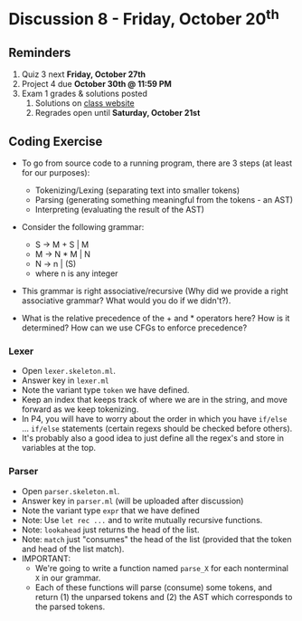# Discussion 8 - Friday, October 20<sup>th</sup>

## Reminders
1. Quiz 3 next **Friday, October 27th**
2. Project 4 due **October 30th @ 11:59 PM**
3. Exam 1 grades & solutions posted
   1. Solutions on [class website](https://bakalian.cs.umd.edu/330/resources)
   2. Regrades open until **Saturday, October 21st**

## Coding Exercise
* To go from source code to a running program, there are 3 steps (at least for our purposes):
    * Tokenizing/Lexing (separating text into smaller tokens)
    * Parsing (generating something meaningful from the tokens - an AST)
    * Interpreting (evaluating the result of the AST) 

* Consider the following grammar:
    * S -> M + S | M
    * M -> N * M | N
    * N -> n | (S)
    * where n is any integer

* This grammar is right associative/recursive (Why did we provide a right associative grammar? What would you do if we didn't?).

* What is the relative precedence of the + and \* operators here? How is it determined? How can we use CFGs to enforce precedence?

### Lexer
* Open `lexer.skeleton.ml`.
* Answer key in `lexer.ml`
* Note the variant type `token` we have defined.
* Keep an index that keeps track of where we are in the string, and move forward as we keep tokenizing.
* In P4, you will have to worry about the order in which you have `if/else` ... `if/else` statements (certain regexs should be checked before others).
* It's probably also a good idea to just define all the regex's and store in variables at the top.

### Parser
* Open `parser.skeleton.ml`.
* Answer key in `parser.ml` (will be uploaded after discussion)
* Note the variant type `expr` that we have defined
* Note: Use `let rec ...` and to write mutually recursive functions.
* Note: `lookahead` just returns the head of the list.
* Note: `match` just "consumes" the head of the list (provided that the token and head of the list match).
* IMPORTANT: 
    * We're going to write a function named `parse_X` for each nonterminal `X` in our grammar.
    * Each of these functions will parse (consume) some tokens, and return (1) the unparsed tokens and (2) the AST which corresponds to the parsed tokens.
